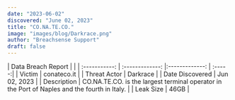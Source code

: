 ```yaml
---
date: "2023-06-02"
discovered: "June 02, 2023"
title: "CO.NA.TE.CO."
image: "images/blog/Darkrace.png"
author: "Breachsense Support"
draft: false
---
```


| Data Breach Report           |              | 
| :-----------: | :-------------:     |:-------------:    | :-----:|
| Victim      | conateco.it      | 
| Threat Actor      | Darkrace      | 
| Date Discovered      | Jun 02, 2023      | 
| Description      | CO.NA.TE.CO. is the largest terminal operator in the Port of Naples and the fourth in Italy.      | 
| Leak Size      | 46GB      | 


